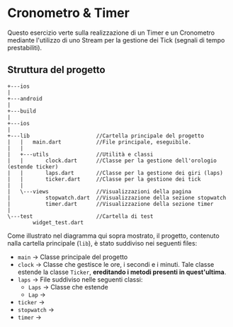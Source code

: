 # Cronometro & Timer
Questo esercizio verte sulla realizzazione di un Timer e un Cronometro mediante l'utilizzo di uno Stream per la gestione dei Tick (segnali di tempo prestabiliti).

## Struttura del progetto
```
+---ios
|
+---android
|
+---build
|
+---ios
|
+---lib                     //Cartella principale del progetto
|   |   main.dart           //File principale, eseguibile.
|   |
|   +---utils               //Utilità e classi
|   |       clock.dart      //Classe per la gestione dell'orologio (estende ticker)
|   |       laps.dart       //Classe per la gestione dei giri (laps)
|   |       ticker.dart     //Classe per la gestione dei tick
|   |
|   \---views               //Visualizzazioni della pagina
|           stopwatch.dart  //Visualizzazione della sezione stopwatch
|           timer.dart      //Visualizzazione della sezione timer
|
\---test                    //Cartella di test
        widget_test.dart
```

Come illustrato nel diagramma qui sopra mostrato, il progetto, contenuto nalla cartella principale (`lib`), è stato suddiviso nei seguenti files:
- `main` → Classe principale del progetto
- `clock` → Classe che gestisce le ore, i secondi e i minuti. Tale classe estende la classe `Ticker`, **ereditando i metodi presenti in quest'ultima**. 
- `laps` → File suddiviso nelle seguenti classi:
  - `Laps` → Classe che estende 
  - `Lap` → 
- `ticker` → 
- `stopwatch` →
- `timer` → 